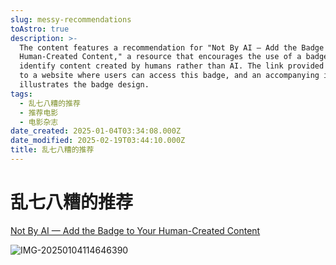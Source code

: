 ```yaml
---
slug: messy-recommendations
toAstro: true
description: >-
  The content features a recommendation for "Not By AI — Add the Badge to Your
  Human-Created Content," a resource that encourages the use of a badge to
  identify content created by humans rather than AI. The link provided directs
  to a website where users can access this badge, and an accompanying image
  illustrates the badge design.
tags:
  - 乱七八糟的推荐
  - 推荐电影
  - 电影杂志
date_created: 2025-01-04T03:34:08.000Z
date_modified: 2025-02-19T03:44:10.000Z
title: 乱七八糟的推荐
---
```


# 乱七八糟的推荐

[Not By AI — Add the Badge to Your Human-Created Content](<https://notbyai.fyi/>)

![IMG-20250104114646390](/mdImages/IMG-20250104114646390.png)
